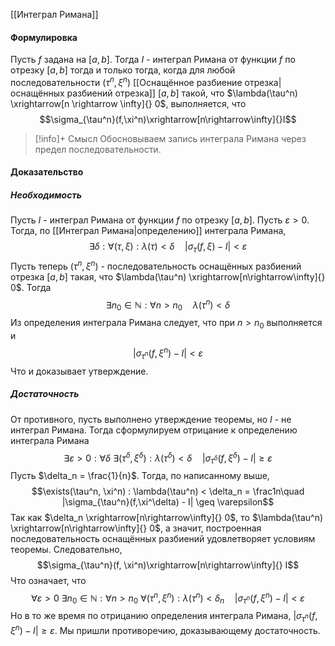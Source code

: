 [[Интеграл Римана]]
#### Формулировка
Пусть $f$ задана на $[a,b]$. Тогда $I$ - интеграл Римана от функции $f$ по отрезку $[a,b]$ тогда и только тогда, когда для любой последовательности $(\tau^n, \xi^n)$ [[Оснащённое разбиение отрезка|оснащённых разбиений отрезка]] $[a,b]$ такой, что $\lambda(\tau^n) \xrightarrow[n \rightarrow \infty]{} 0$, выполняется, что $$\sigma_{\tau^n}(f,\xi^n)\xrightarrow[n\rightarrow\infty]{}I$$ 

>[!info]+ Смысл
>Обосновываем запись интеграла Римана через предел последовательности.
#### Доказательство
##### Необходимость
Пусть $I$ - интеграл Римана от функции $f$ по отрезку $[a,b]$. Пусть $\varepsilon > 0$. Тогда, по [[Интеграл Римана|определению]] интеграла Римана, $$\exists \delta:\forall(\tau,\xi):\lambda(\tau) < \delta\quad |\sigma_\tau(f,\xi) - I| < \varepsilon$$
Пусть теперь $(\tau^n, \xi^n)$ - последовательность оснащённых разбиений отрезка $[a,b]$ такая, что $\lambda(\tau^n) \xrightarrow[n\rightarrow\infty]{} 0$. Тогда $$\exists n_0 \in \mathbb N:\forall n > n_0\quad \lambda(\tau^n) < \delta$$
Из определения интеграла Римана следует, что при $n > n_0$ выполняется и $$|\sigma_{\tau^n}(f,\xi^n) - I| < \varepsilon$$
Что и доказывает утверждение.
##### Достаточность
От противного, пусть выполнено утверждение теоремы, но $I$ - не интеграл Римана. Тогда сформулируем отрицание к определению интеграла Римана
$$\exists \varepsilon >0: \forall \delta \ \exists (\tau^\delta, \xi^\delta):\lambda(\tau^\delta) < \delta \quad |\sigma_{\tau^\delta}(f,\xi^\delta) - I| \geq \varepsilon$$
Пусть $\delta_n = \frac{1}{n}$. Тогда, по написанному выше,
$$\exists(\tau^n, \xi^n) : \lambda(\tau^n) < \delta_n = \frac1n\quad |\sigma_{\tau^n}(f,\xi^\delta) - I| \geq \varepsilon$$
Так как $\delta_n \xrightarrow[n\rightarrow\infty]{} 0$, то $\lambda(\tau^n) \xrightarrow[n\rightarrow\infty]{} 0$, а значит, построенная последовательность оснащённых разбиений удовлетворяет условиям теоремы. Следовательно,$$\sigma_{\tau^n}(f, \xi^n)\xrightarrow[n\rightarrow\infty]{} I$$
Что означает, что $$\forall \varepsilon > 0\ \exists n_0 \in \mathbb N : \forall n > n_0\  \forall (\tau^n,\xi^n) : \lambda(\tau^n) < \delta_n\quad |\sigma_{\tau^n}(f,\xi^n) - I| < \varepsilon$$
Но в то же время по отрицанию определения интеграла Римана, $|\sigma_{\tau^n}(f,\xi^n) - I| \geq \varepsilon$. Мы пришли противоречию, доказывающему достаточность.
